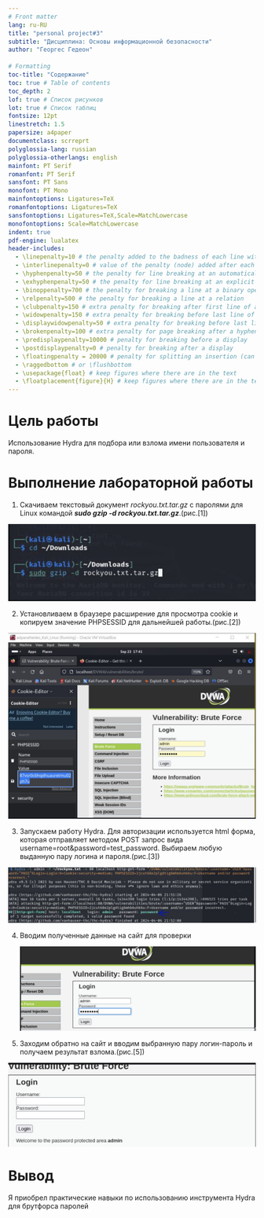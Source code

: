```yaml
---
# Front matter
lang: ru-RU
title: "personal project#3"
subtitle: "Дисциплина: Основы информационной безопасности"
author: "Георгес Гедеон"

# Formatting
toc-title: "Содержание"
toc: true # Table of contents
toc_depth: 2
lof: true # Список рисунков
lot: true # Список таблиц
fontsize: 12pt
linestretch: 1.5
papersize: a4paper
documentclass: scrreprt
polyglossia-lang: russian
polyglossia-otherlangs: english
mainfont: PT Serif
romanfont: PT Serif
sansfont: PT Sans
monofont: PT Mono
mainfontoptions: Ligatures=TeX
romanfontoptions: Ligatures=TeX
sansfontoptions: Ligatures=TeX,Scale=MatchLowercase
monofontoptions: Scale=MatchLowercase
indent: true
pdf-engine: lualatex
header-includes:
  - \linepenalty=10 # the penalty added to the badness of each line within a paragraph (no associated penalty node) Increasing the value makes tex try to have fewer lines in the paragraph.
  - \interlinepenalty=0 # value of the penalty (node) added after each line of a paragraph.
  - \hyphenpenalty=50 # the penalty for line breaking at an automatically inserted hyphen
  - \exhyphenpenalty=50 # the penalty for line breaking at an explicit hyphen
  - \binoppenalty=700 # the penalty for breaking a line at a binary operator
  - \relpenalty=500 # the penalty for breaking a line at a relation
  - \clubpenalty=150 # extra penalty for breaking after first line of a paragraph
  - \widowpenalty=150 # extra penalty for breaking before last line of a paragraph
  - \displaywidowpenalty=50 # extra penalty for breaking before last line before a display math
  - \brokenpenalty=100 # extra penalty for page breaking after a hyphenated line
  - \predisplaypenalty=10000 # penalty for breaking before a display
  - \postdisplaypenalty=0 # penalty for breaking after a display
  - \floatingpenalty = 20000 # penalty for splitting an insertion (can only be split footnote in standard LaTeX)
  - \raggedbottom # or \flushbottom
  - \usepackage{float} # keep figures where there are in the text
  - \floatplacement{figure}{H} # keep figures where there are in the text
---
```


# Цель работы

Использование Hydra для подбора или взлома имени пользователя и пароля.

# Выполнение лабораторной работы
1) Скачиваем текстовый документ *rockyou.txt.tar.gz* с паролями для Linux  командой ***sudo gzip -d rockyou.txt.tar.gz***.(рис.[1])
 
![1](image/1.png)

2) Установливаем в браузере расширение для просмотра cookie и копируем значение PHPSESSID для дальнейшей работы.(рис.[2])

![2](image/2.png)

3) Запускаем работу Hydra. Для авторизации используется html форма, которая отправляет методом POST запрос вида username=root&password=test_password. Выбираем любую выданную пару логина и пароля.(рис.[3])

![3](image/3.png)

4) Вводим полученные данные на сайт для проверки
   
   ![4](image/4.png)

5) Заходим обратно на сайт и вводим выбранную пару логин-пароль и получаем результат взлома.(рис.[5])

![5](image/5.png)


# Вывод

Я приобрел практические навыки по использованию инструмента Hydra для брутфорса паролей